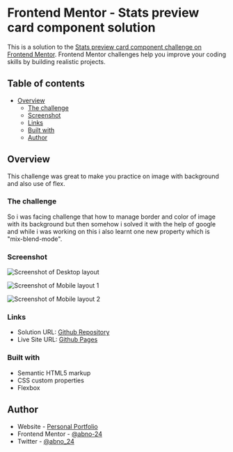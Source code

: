 # Frontend Mentor - Stats preview card component solution

This is a solution to the [Stats preview card component challenge on Frontend Mentor](https://www.frontendmentor.io/challenges/stats-preview-card-component-8JqbgoU62). Frontend Mentor challenges help you improve your coding skills by building realistic projects. 

## Table of contents

- [Overview](#overview)
  - [The challenge](#the-challenge)
  - [Screenshot](#screenshot)
  - [Links](#links)
  - [Built with](#built-with)
  - [Author](#author)

## Overview
This challenge was great to make you practice on image with background and also use of flex. 
### The challenge
So i was facing challenge that how to manage border and color of image with its background but then somehow i solved it with the help of google and while i was working on this i also learnt one new property which is "mix-blend-mode".

### Screenshot
![Screenshot of Desktop layout](./Screenshot/Desktop-layout.png)

![Screenshot of Mobile layout 1](./Screenshot/Mobile-layout-1.png)

![Screenshot of Mobile layout 2](./Screenshot/Mobile-layout-2.png)

### Links

- Solution URL: [Github Repository](https://github.com/abno-24/Stats-preview-card-component)
- Live Site URL: [Github Pages](https://abno-24.github.io/Stats-preview-card-component/)

### Built with

- Semantic HTML5 markup
- CSS custom properties
- Flexbox

## Author

- Website - [Personal Portfolio](https://abno-24.github.io/Portfolio/)
- Frontend Mentor - [@abno-24](https://www.frontendmentor.io/profile/abno-24)
- Twitter - [@abno_24](https://twitter.com/abno_24)